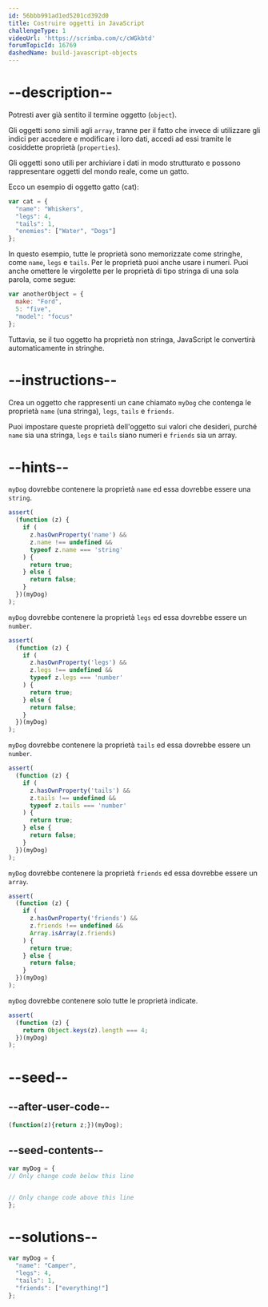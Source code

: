```yaml
---
id: 56bbb991ad1ed5201cd392d0
title: Costruire oggetti in JavaScript
challengeType: 1
videoUrl: 'https://scrimba.com/c/cWGkbtd'
forumTopicId: 16769
dashedName: build-javascript-objects
---
```


# --description--

Potresti aver già sentito il termine oggetto (`object`).

Gli oggetti sono simili agli `array`, tranne per il fatto che invece di utilizzare gli indici per accedere e modificare i loro dati, accedi ad essi tramite le cosiddette proprietà (`properties`).

Gli oggetti sono utili per archiviare i dati in modo strutturato e possono rappresentare oggetti del mondo reale, come un gatto.

Ecco un esempio di oggetto gatto (cat):

```js
var cat = {
  "name": "Whiskers",
  "legs": 4,
  "tails": 1,
  "enemies": ["Water", "Dogs"]
};
```

In questo esempio, tutte le proprietà sono memorizzate come stringhe, come `name`, `legs` e `tails`. Per le proprietà puoi anche usare i numeri. Puoi anche omettere le virgolette per le proprietà di tipo stringa di una sola parola, come segue:

```js
var anotherObject = {
  make: "Ford",
  5: "five",
  "model": "focus"
};
```

Tuttavia, se il tuo oggetto ha proprietà non stringa, JavaScript le convertirà automaticamente in stringhe.

# --instructions--

Crea un oggetto che rappresenti un cane chiamato `myDog` che contenga le proprietà `name` (una stringa), `legs`, `tails` e `friends`.

Puoi impostare queste proprietà dell'oggetto sui valori che desideri, purché `name` sia una stringa, `legs` e `tails` siano numeri e `friends` sia un array.

# --hints--

`myDog` dovrebbe contenere la proprietà `name` ed essa dovrebbe essere una `string`.

```js
assert(
  (function (z) {
    if (
      z.hasOwnProperty('name') &&
      z.name !== undefined &&
      typeof z.name === 'string'
    ) {
      return true;
    } else {
      return false;
    }
  })(myDog)
);
```

`myDog` dovrebbe contenere la proprietà `legs` ed essa dovrebbe essere un `number`.

```js
assert(
  (function (z) {
    if (
      z.hasOwnProperty('legs') &&
      z.legs !== undefined &&
      typeof z.legs === 'number'
    ) {
      return true;
    } else {
      return false;
    }
  })(myDog)
);
```

`myDog` dovrebbe contenere la proprietà `tails` ed essa dovrebbe essere un `number`.

```js
assert(
  (function (z) {
    if (
      z.hasOwnProperty('tails') &&
      z.tails !== undefined &&
      typeof z.tails === 'number'
    ) {
      return true;
    } else {
      return false;
    }
  })(myDog)
);
```

`myDog` dovrebbe contenere la proprietà `friends` ed essa dovrebbe essere un `array`.

```js
assert(
  (function (z) {
    if (
      z.hasOwnProperty('friends') &&
      z.friends !== undefined &&
      Array.isArray(z.friends)
    ) {
      return true;
    } else {
      return false;
    }
  })(myDog)
);
```

`myDog` dovrebbe contenere solo tutte le proprietà indicate.

```js
assert(
  (function (z) {
    return Object.keys(z).length === 4;
  })(myDog)
);
```

# --seed--

## --after-user-code--

```js
(function(z){return z;})(myDog);
```

## --seed-contents--

```js
var myDog = {
// Only change code below this line


// Only change code above this line
};
```

# --solutions--

```js
var myDog = {
  "name": "Camper",
  "legs": 4,
  "tails": 1,
  "friends": ["everything!"]
};
```
